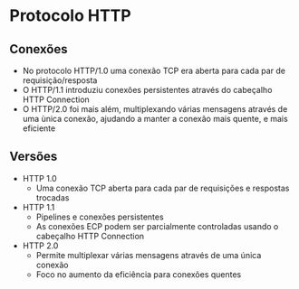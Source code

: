 # Protocolo HTTP

## Conexões

- No protocolo HTTP/1.0 uma conexão TCP era aberta para cada par de requisição/resposta
- O HTTP/1.1 introduziu conexões persistentes através do cabeçalho HTTP Connection
- O HTTP/2.0 foi mais além, multiplexando várias mensagens através de uma ùnica conexão, ajudando a manter a conexão mais quente, e mais eficiente

## Versões

- HTTP 1.0
  - Uma conexão TCP aberta para cada par de requisições e respostas trocadas
- HTTP 1.1
  - Pipelines e conexões persistentes
  - As conexões ECP podem ser parcialmente controladas usando o cabeçalho HTTP Connection
- HTTP 2.0
  - Permite multiplexar várias mensagens através de uma única conexão
  - Foco no aumento da eficiência para conexões quentes